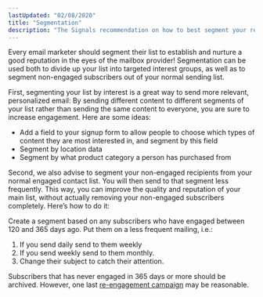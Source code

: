 ```yaml
---
lastUpdated: "02/08/2020"
title: "Segmentation"
description: "The Signals recommendation on how to best segment your recipients"
---
```


Every email marketer should segment their list to establish and nurture a good reputation in the eyes of the mailbox provider! Segmentation can be used both to divide up your list into targeted interest groups, as well as to segment non-engaged subscribers out of your normal sending list.

First, segmenting your list by interest is a great way to send more relevant, personalized email: By sending different content to different segments of your list rather than sending the same content to everyone, you are sure to increase engagement. Here are some ideas:

* Add a field to your signup form to allow people to choose which types of content they are most interested in, and segment by this field
* Segment by location data
* Segment by what product category a person has purchased from

Second, we also advise to segment your non-engaged recipients from your normal engaged contact list. You will then send to that segment less frequently. This way, you can improve the quality and reputation of your main list, without actually removing your non-engaged subscribers completely. Here’s how to do it: 


Create a segment based on any subscribers who have engaged between 120 and 365 days ago. Put them on a less frequent mailing, i.e.: 
1. If you send daily send to them weekly 
1. If you send weekly send to them monthly.
1. Change their subject to catch their attention.

Subscribers that has never engaged in 365 days or more should be archived. However, one last [re-engagement campaign](/docs/signals/re-engagement-campaign/) may be reasonable.
